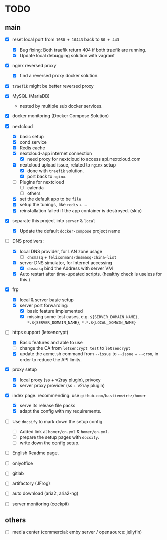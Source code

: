TODO
=============================

main
-----------------------------
- [x] reset local port from `1080 + 10443` back to `80 + 443`
  + [x] Bug fixing: Both traefik return 404 if both traefik are running.
  + [x] Update local debugging solution with vagrant
- [x] nginx reversed proxy
  + [x] find a reversed proxy docker solution.
- [x] `traefik` might be better reversed proxy
- [x] MySQL (MariaDB)
  + nested by multiple sub docker services.
- [x] docker monitoring (Docker Compose Solution)
- [x] nextcloud
  + [x] basic setup
  + [x] cond service
  + [x] Redis cache
  + [x] nextcloud-app internet connection
    * [x] need proxy for nextcloud to access api.nextcloud.com
  + [x] nextcloud upload issue, related to `nginx` setup
    * [x] done with `traefik` solution.
    * [x] port back to `nginx`.
  + [ ] Plugins for nextcloud
    * [ ] calenda
    * [ ] others
  + [x] set the default app to be `file`
  + [x] setup the tunings, like `redis` +  ...
  + [x] reinstallation failed if the app container is destroyed. (skip)
- [x] separate this project into `server` & `local`
  + [x] Update the default `docker-compose` project name
- [ ] DNS prodivers:
  + [x] local DNS provider, for LAN zone usage
    * [ ] `dnsmasq` + `felixonmars/dnsmasq-china-list`
  + [x] server DNS simulator, for Internet accessing
    * [x] `dnsmasq` bind the Address with server VM
  + [x] Auto restart after time-updated scripts. (healthy check is useless for this.)
- [x] frp
  + [x] local & server basic setup
  + [x] server port forwarding:
    * [x] basic feature implemented
    * [x] missing some test cases, e.g. `${SERVER_DOMAIN_NAME}`, `*.${SERVER_DOMAIN_NAME}`, `*.*.${LOCAL_DOMAIN_NAME}`
- [ ] https support (letsencrypt)
  + [x] Basic features and able to use
  + [ ] change the CA from `letsencrypt test` to `letsencrypt`
  + [x] update the acme.sh command from `--issue` to `--issue` + `--cron`, in order to reduce the API limits.
- [x] proxy setup
  + [x] local proxy (ss + v2ray plugin), privoxy
  + [x] server proxy provider (ss + v2ray plugin)
- [x] index page. recommending: use `github.com/bastienwirtz/homer`
  + [x] serve its release file packs
  + [x] adapt the config with my requirements.
- [ ] Use `docsify` to mark down the setup config.
  + [ ] Added link at `homer/cn.yml` & `homer/en.yml`.
  + [ ] prepare the setup pages with `docsify`.
  + [ ] write down the config setup.
- [ ] English Readme page.

- [ ] onlyoffice
- [ ] gitlab
- [ ] artifactory (JFrog)
- [ ] auto download (aria2, aria2-ng)
- [ ] server monitoring (cockpit)

others
-----------------------------
- [ ] media center (commercial: emby server / opensource: jellyfin)

